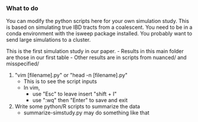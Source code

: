 ### What to do

You can modify the python scripts here for your own simulation study.
This is based on simulating true IBD tracts from a coalescent.
You need to be in a conda environment with the isweep package installed.
You probably want to send large simulations to a cluster.

This is the first simulation study in our paper.
    - Results in this main folder are those in our first table
    - Other results are in scripts from nuanced/ and misspecified/

1. "vim [filename].py" or "head -n [filename].py"
    - This is to see the script inputs
    - In vim, 
        - use "Esc" to leave insert "shift + I"
        - use ":wq" then "Enter" to save and exit
2. Write some python/R scripts to summarize the data
    - summarize-simstudy.py may do something like that